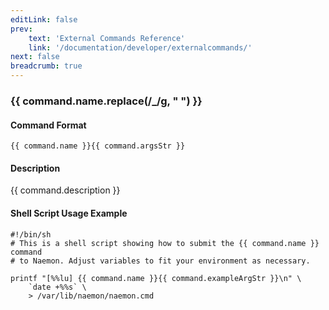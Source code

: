 ```yaml
---
editLink: false
prev:
    text: 'External Commands Reference'
    link: '/documentation/developer/externalcommands/'
next: false
breadcrumb: true
---
```


<script setup>
const command = {"args":[],"name":"STOP_EXECUTING_SVC_CHECKS","description":"Disables active checks of services on a program-wide basis.","classes":["service"],"argsStr":"","exampleArgStr":""};
</script>

<h3>{{ command.name.replace(/_/g, " ") }}</h3>

#### Command Format

`{{ command.name }}{{ command.argsStr }}`

#### Description

{{ command.description }}

#### Shell Script Usage Example

```sh-vue
#!/bin/sh
# This is a shell script showing how to submit the {{ command.name }} command
# to Naemon. Adjust variables to fit your environment as necessary.

printf "[%%lu] {{ command.name }}{{ command.exampleArgStr }}\n" \
    `date +%%s` \
    > /var/lib/naemon/naemon.cmd
```
